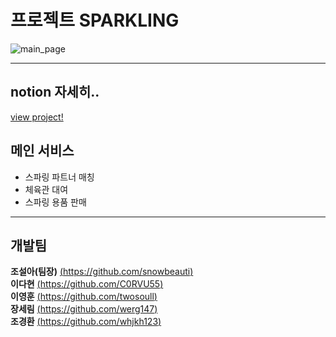 # 프로젝트 SPARKLING
![main_page](https://cdn.discordapp.com/attachments/813586043332460549/831398756434837544/13-4-2021_14945_www.localhost.jpeg)
___
## notion 자세히..
  <a href="https://www.notion.so/bee4b49d4dc844f0823946b2f79fde4d">view project!</a>
   

## 메인 서비스
* 스파링 파트너 매칭
* 체육관 대여
* 스파링 용품 판매
___
## 개발팀
**조설아(팀장)** [(https://github.com/snowbeauti)](https://github.com/snowbeauti)   
**이다현** [(https://github.com/C0RVU55)](https://github.com/C0RVU55)   
**이영훈** [(https://github.com/twosoull)](https://github.com/twosoull)   
**장세림** [(https://github.com/werg147)](https://github.com/werg147)   
**조경환** [(https://github.com/whjkh123)](https://github.com/whjkh123)




<!--
컴퓨터 구성 / 필수 조건 안내 (Prerequisites)
설치 안내 (Installation Process)
사용법 (Getting Started)
파일 정보 및 목록 (File Manifest)
저작권 및 사용권 정보 (Copyright / End User License)
배포자 및 개발자의 연락처 정보 (Contact Information)
알려진 버그 (Known Issues)
문제 발생에 대한 해결책 (Troubleshooting)
크레딧 (Credit)
업데이트 정보 (Change Log)
>
